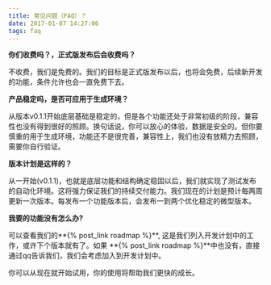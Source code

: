 ```yaml
---
title: 常见问题（FAQ）？
date: 2017-01-07 14:27:06
tags: faq
---
```


**你们收费吗？，正式版发布后会收费吗？**

不收费，我们是免费的。我们的目标是正式版发布以后，也将会免费，后续新开发的功能，条件允许也会一直免费下去。


**产品稳定吗，是否可应用于生成环境？**

从版本v0.1.1开始底层基础是稳定的，但是各个功能还处于非常初级的阶段，兼容性也没有得到很好的照顾。换句话说，你可以放心的体验，数据是安全的。但你要慎重的用于生成环境，功能还不是很完善，兼容性上，我们也没有放精力去照顾，需要你自行验证。

**版本计划是这样的？**

从一开始(v0.1.1)，也就是底层功能和结构确定稳固以后，我们就实现了测试发布的自动化环境。这将强力保证我们的持续交付能力。我们现在的计划是预计每两周更新一次版本。每发布一个功能版本后，会发布一到两个优化稳定的微型版本。


**我要的功能没有怎么办?**

可以查看我们的**{% post_link roadmap %}**, 这是我们列入开发计划中的工作，或许下个版本就有了。如果 **{% post_link roadmap %}**中也没有，直接通过qq告诉我们，我们会考虑加入到开发计划中。

你可以从现在就开始试用，你的使用将帮助我们更快的成长。